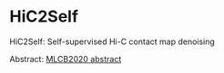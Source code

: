 # HiC2Self

HiC2Self: Self-supervised Hi-C contact map denoising 

Abstract: [MLCB2020 abstract](https://drive.google.com/file/d/1lFbQ3vNeoGN87D3oSTTwThSCBYCAZhNS/view)
